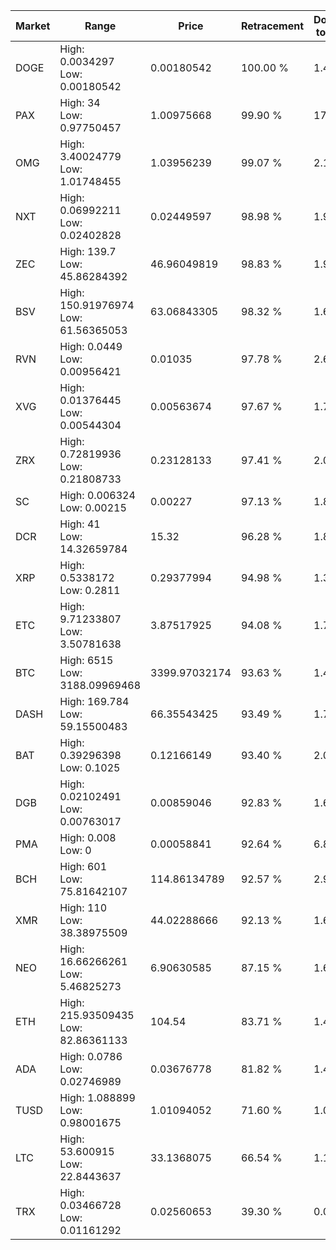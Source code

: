 | Market | Range | Price| Retracement | Doubles to 50% |
| --- | --- | --- | --- | --- |
| DOGE | High: 0.0034297<br />Low: 0.00180542 | 0.00180542 | 100.00 % | 1.45 |
| PAX | High: 34<br />Low: 0.97750457 | 1.00975668 | 99.90 % | 17.32 |
| OMG | High: 3.40024779<br />Low: 1.01748455 | 1.03956239 | 99.07 % | 2.12 |
| NXT | High: 0.06992211<br />Low: 0.02402828 | 0.02449597 | 98.98 % | 1.92 |
| ZEC | High: 139.7<br />Low: 45.86284392 | 46.96049819 | 98.83 % | 1.98 |
| BSV | High: 150.91976974<br />Low: 61.56365053 | 63.06843305 | 98.32 % | 1.68 |
| RVN | High: 0.0449<br />Low: 0.00956421 | 0.01035 | 97.78 % | 2.63 |
| XVG | High: 0.01376445<br />Low: 0.00544304 | 0.00563674 | 97.67 % | 1.70 |
| ZRX | High: 0.72819936<br />Low: 0.21808733 | 0.23128133 | 97.41 % | 2.05 |
| SC | High: 0.006324<br />Low: 0.00215 | 0.00227 | 97.13 % | 1.87 |
| DCR | High: 41<br />Low: 14.32659784 | 15.32 | 96.28 % | 1.81 |
| XRP | High: 0.5338172<br />Low: 0.2811 | 0.29377994 | 94.98 % | 1.39 |
| ETC | High: 9.71233807<br />Low: 3.50781638 | 3.87517925 | 94.08 % | 1.71 |
| BTC | High: 6515<br />Low: 3188.09969468 | 3399.97032174 | 93.63 % | 1.43 |
| DASH | High: 169.784<br />Low: 59.15500483 | 66.35543425 | 93.49 % | 1.73 |
| BAT | High: 0.39296398<br />Low: 0.1025 | 0.12166149 | 93.40 % | 2.04 |
| DGB | High: 0.02102491<br />Low: 0.00763017 | 0.00859046 | 92.83 % | 1.67 |
| PMA | High: 0.008<br />Low: 0 | 0.00058841 | 92.64 % | 6.80 |
| BCH | High: 601<br />Low: 75.81642107 | 114.86134789 | 92.57 % | 2.95 |
| XMR | High: 110<br />Low: 38.38975509 | 44.02288666 | 92.13 % | 1.69 |
| NEO | High: 16.66266261<br />Low: 5.46825273 | 6.90630585 | 87.15 % | 1.60 |
| ETH | High: 215.93509435<br />Low: 82.86361133 | 104.54 | 83.71 % | 1.43 |
| ADA | High: 0.0786<br />Low: 0.02746989 | 0.03676778 | 81.82 % | 1.44 |
| TUSD | High: 1.088899<br />Low: 0.98001675 | 1.01094052 | 71.60 % | 1.02 |
| LTC | High: 53.600915<br />Low: 22.8443637 | 33.1368075 | 66.54 % | 1.15 |
| TRX | High: 0.03466728<br />Low: 0.01161292 | 0.02560653 | 39.30 % | 0.00 |
